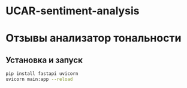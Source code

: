 # UCAR-sentiment-analysis
# Отзывы анализатор тональности

## Установка и запуск

```bash
pip install fastapi uvicorn
uvicorn main:app --reload
